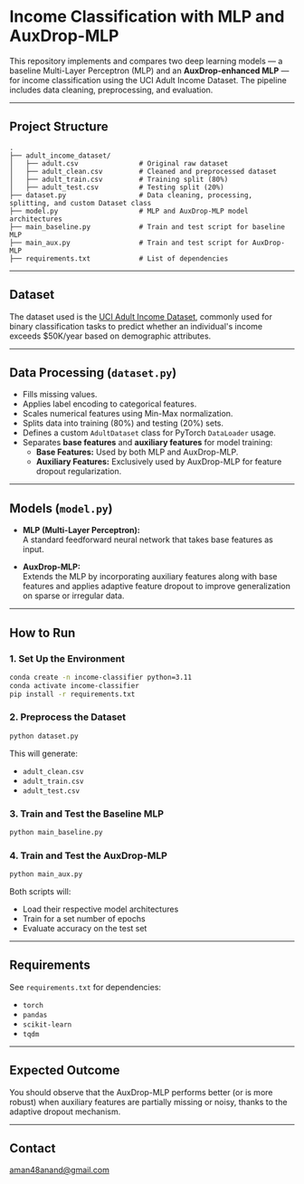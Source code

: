 # Income Classification with MLP and AuxDrop-MLP

This repository implements and compares two deep learning models — a baseline Multi-Layer Perceptron (MLP) and an **AuxDrop-enhanced MLP** — for income classification using the UCI Adult Income Dataset. The pipeline includes data cleaning, preprocessing, and evaluation.

---

## Project Structure

```
.
├── adult_income_dataset/
│   ├── adult.csv               # Original raw dataset
│   ├── adult_clean.csv         # Cleaned and preprocessed dataset
│   ├── adult_train.csv         # Training split (80%)
│   ├── adult_test.csv          # Testing split (20%)
├── dataset.py                  # Data cleaning, processing, splitting, and custom Dataset class
├── model.py                    # MLP and AuxDrop-MLP model architectures
├── main_baseline.py            # Train and test script for baseline MLP
├── main_aux.py                 # Train and test script for AuxDrop-MLP
├── requirements.txt            # List of dependencies
```

---

##  Dataset

The dataset used is the [UCI Adult Income Dataset](https://archive.ics.uci.edu/ml/datasets/adult), commonly used for binary classification tasks to predict whether an individual's income exceeds $50K/year based on demographic attributes.

---

##  Data Processing (`dataset.py`)

- Fills missing values.
- Applies label encoding to categorical features.
- Scales numerical features using Min-Max normalization.
- Splits data into training (80%) and testing (20%) sets.
- Defines a custom `AdultDataset` class for PyTorch `DataLoader` usage.
- Separates **base features** and **auxiliary features** for model training:
  - **Base Features:** Used by both MLP and AuxDrop-MLP.
  - **Auxiliary Features:** Exclusively used by AuxDrop-MLP for feature dropout regularization.

---

##  Models (`model.py`)

- **MLP (Multi-Layer Perceptron):**  
  A standard feedforward neural network that takes base features as input.
  
- **AuxDrop-MLP:**  
  Extends the MLP by incorporating auxiliary features along with base features and applies adaptive feature dropout to improve generalization on sparse or irregular data.

---

##  How to Run

### 1. Set Up the Environment

```bash
conda create -n income-classifier python=3.11
conda activate income-classifier
pip install -r requirements.txt
```

### 2. Preprocess the Dataset

```bash
python dataset.py
```

This will generate:
- `adult_clean.csv`
- `adult_train.csv`
- `adult_test.csv`

### 3. Train and Test the Baseline MLP

```bash
python main_baseline.py
```

### 4. Train and Test the AuxDrop-MLP

```bash
python main_aux.py
```

Both scripts will:
- Load their respective model architectures
- Train for a set number of epochs
- Evaluate accuracy on the test set

---

##  Requirements

See `requirements.txt` for dependencies:
- `torch`
- `pandas`
- `scikit-learn`
- `tqdm`

---

##  Expected Outcome

You should observe that the AuxDrop-MLP performs better (or is more robust) when auxiliary features are partially missing or noisy, thanks to the adaptive dropout mechanism.

---

##  Contact

aman48anand@gmail.com
